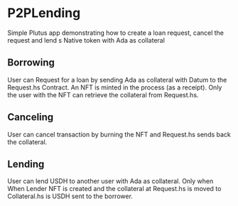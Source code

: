 # P2PLending
Simple Plutus app demonstrating how to create a loan request, cancel the request and lend s Native token with Ada as collateral

## Borrowing
User can Request for a loan by sending Ada as collateral with Datum to the Request.hs Contract. An NFT is minted in the process (as a receipt).
Only the user with the NFT can retrieve the collateral from Request.hs.

## Canceling
User can cancel transaction by burning the NFT and Request.hs sends back the collateral.

## Lending
User can lend USDH  to another user with Ada as collateral. Only when When Lender NFT is created and the collateral at Request.hs is moved to Collateral.hs
is USDH sent to the borrower.

